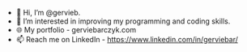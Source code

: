 - 👋 Hi, I’m @gervieb.
- 👀 I’m interested in improving my programming and coding skills.
- 🌐 My portfolio - gerviebarczyk.com
- 📫 Reach me on LinkedIn - https://www.linkedin.com/in/gerviebar/

<!---
gervieb/gervieb is a ✨ special ✨ repository because its `README.md` (this file) appears on your GitHub profile.
You can click the Preview link to take a look at your changes.
--->
